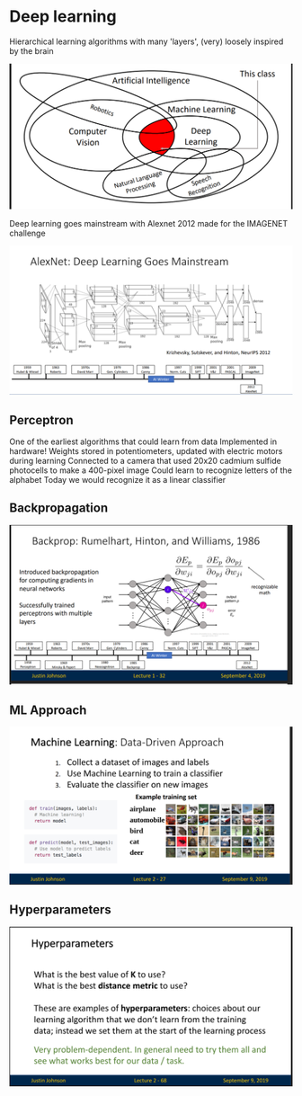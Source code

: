 # Deep learning

Hierarchical learning algorithms with many 'layers', (very) loosely inspired by the brain

![alt text](image.png)

Deep learning goes mainstream with Alexnet 2012 made for the IMAGENET challenge

![alt text](image-1.png)

## Perceptron

One of the earliest algorithms that could learn from data
Implemented in hardware! Weights stored in potentiometers,
updated with electric motors during learning
Connected to a camera that used 20x20 cadmium sulfide
photocells to make a 400-pixel image
Could learn to recognize letters of the alphabet
Today we would recognize it as a linear classifier

## Backpropagation

![alt text](image-2.png)

## ML Approach

![alt text](image-3.png)

## Hyperparameters

![alt text](image-4.png)

